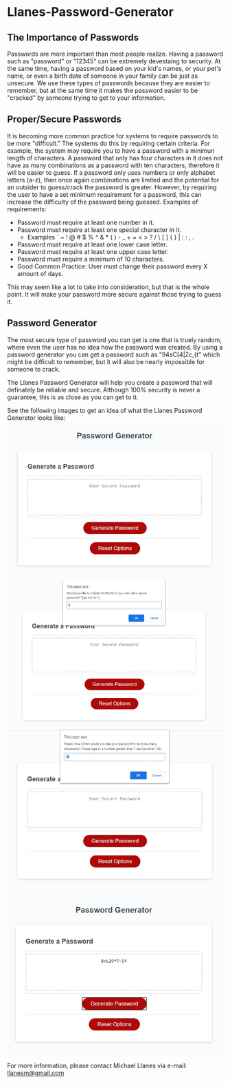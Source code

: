 # Llanes-Password-Generator

## The Importance of Passwords

Passwords are more important than most people realize. Having a password such as "password" or "12345" can be extremely devestaing to security. At the same time, having a password based on your kid's names, or your pet's name, or even a birth date of someone in your family can be just as unsecure. We use these types of passwords because they are easier to remember, but at the same time it makes the password easier to be "cracked" by someone trying to get to your information.

## Proper/Secure Passwords

It is becoming more common practice for systems to require passwords to be more "difficult." The systems do this by requiring certain criteria. For example, the system may require you to have a password with a minimun length of characters. A password that only has four characters in it does not have as many combinations as a password with ten characters, therefore it will be easier to guess. If a password only uses numbers or only alphabet letters (a-z), then once again combinations are limited and the potential for an outsider to guess/crack the password is greater. However, by requiring the user to have a set minimum requirement for a password, this can increase the difficulty of the password being guessed.
Examples of requirements:

- Password must require at least one number in it.
- Password must require at least one special character in it.
  - Examples ` ~ ! @ # $ % ^ & \* ( ) - \_ + = < > ? / \ [ ] { } | : : , .
- Password must require at least one lower case letter.
- Password must require at least one upper case letter.
- Password must require a minimum of 10 characters.
- Good Common Practice: User must change their password every X amount of days.

This may seem like a lot to take into consideration, but that is the whole point. It will make your password more secure against those trying to guess it.

## Password Generator

The most secure type of password you can get is one that is truely random, where even the user has no idea how the password was created. By using a password generator you can get a password such as "94sC[4|Zc,{t" which might be difficult to remember, but it will also be nearly impossible for someone to crack.

The Llanes Password Generator will help you create a password that will definately be reliable and secure. Although 100% security is never a guarantee, this is as close as you can get to it.

See the following images to get an idea of what the Llanes Password Generator looks like:
![Password Generator](./Assets/images/PW-Gen-0.JPG)
![Password Generator](./Assets/images/PW-Gen-1.JPG)
![Password Generator](./Assets/images/PW-Gen-2.JPG)
![Password Generator](./Assets/images/PW-Gen-3.JPG)

For more information, please contact Michael Llanes via e-mail: llanesm@gmail.com
